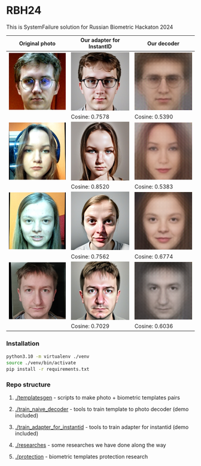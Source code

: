 RBH24
===

This is SystemFailure solution for Russian Biometric Hackaton 2024

| Original photo               | Our adapter for InstantID                                     | Our decoder                                      |
|------------------------------|---------------------------------------------------------------|--------------------------------------------------|
| ![](./examples/crops/ik.jpg) | ![](./examples/adapters/adapterHQ4K/ik_(cosine%200.7578).jpg) | ![](./examples/decoder/ik_(cosine%200.5390).png) |
|                              | Cosine: 0.7578                                                | Cosine: 0.5390                                   |
| ![](./examples/crops/ka.jpg) | ![](./examples/adapters/adapterHQ4K/ka_(cosine%200.8520).jpg) | ![](./examples/decoder/ka_(cosine%200.5383).png) |
|                              | Cosine: 0.8520                                                | Cosine: 0.5383                                   |
| ![](./examples/crops/kd.jpg) | ![](./examples/adapters/adapterHQ4K/kd_(cosine%200.7562).jpg) | ![](./examples/decoder/kd_(cosine%200.6774).png) |
|                              | Cosine: 0.7562                                                | Cosine: 0.6774                                   |
| ![](./examples/crops/at.jpg) | ![](./examples/adapters/adapterHQ4K/at_(cosine%200.7029).jpg) | ![](./examples/decoder/at_(cosine%200.6036).png) |
|                              | Cosine: 0.7029                                                | Cosine: 0.6036                                   |

### Installation

```bash
python3.10 -m virtualenv ./venv
source ./venv/bin/activate
pip install -r requirements.txt
```

### Repo structure

1. [./templatesgen](./templatesgen) - scripts to make photo + biometric templates pairs

2. [./train_naive_decoder](./train_naive_decoder) - tools to train template to photo decoder (demo included)

3. [./train_adapter_for_instantid](./train_adapter_for_instantid) - tools to train adapter for instantid (demo included)

4. [./researches](./researches) - some researches we have done along the way

5. [./protection](./protection) - biometric templates protection research